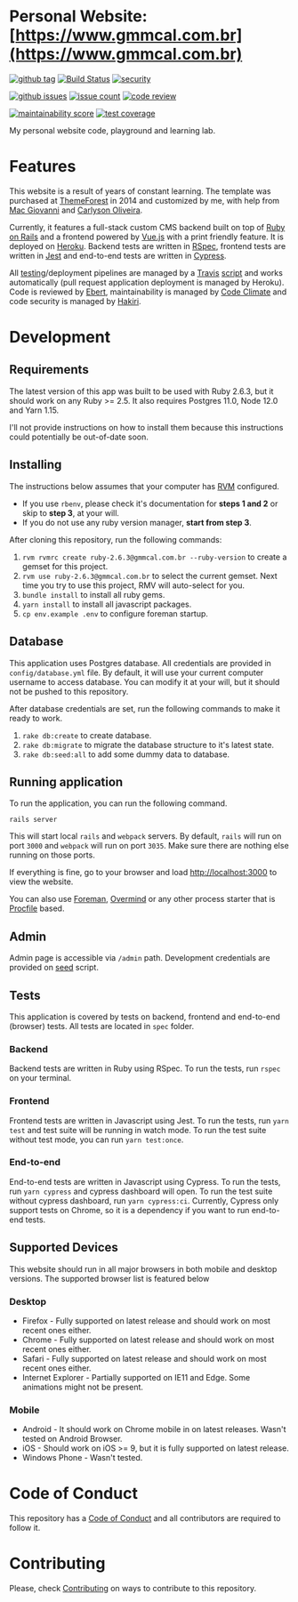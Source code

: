 Personal Website: [https://www.gmmcal.com.br](https://www.gmmcal.com.br)
=============

[![github tag](https://img.shields.io/github/tag/gmmcal/gmmcal.com.br.svg)](https://github.com/gmmcal/gmmcal.com.br)
[![Build Status](https://travis-ci.com/gmmcal/gmmcal.com.br.svg?branch=master)](https://travis-ci.com/gmmcal/gmmcal.com.br)
[![security](https://hakiri.io/github/gmmcal/gmmcal.com.br/master.svg)](https://hakiri.io/github/gmmcal/gmmcal.com.br/master)

[![github issues](https://img.shields.io/github/issues/gmmcal/gmmcal.com.br.svg)](https://github.com/gmmcal/gmmcal.com.br/issues)
[![issue count](https://codeclimate.com/github/gmmcal/gmmcal.com.br/badges/issue_count.svg)](https://codeclimate.com/github/gmmcal/gmmcal.com.br)
[![code review](https://ebertapp.io/github/gmmcal/gmmcal.com.br.svg)](https://ebertapp.io/github/gmmcal/gmmcal.com.br)

[![maintainability score](https://codeclimate.com/github/gmmcal/gmmcal.com.br/badges/gpa.svg)](https://codeclimate.com/github/gmmcal/gmmcal.com.br)
[![test coverage](https://api.codeclimate.com/v1/badges/b5a87ae608a9e3957042/test_coverage)](https://codeclimate.com/github/gmmcal/gmmcal.com.br/test_coverage)

My personal website code, playground and learning lab.

# Features
This website is a result of years of constant learning. The template was purchased at [ThemeForest](https://themeforest.net/item/flato-responsive-resume-personal-portfolio-temp/6486867) in 2014 and customized by me, with help from [Mac Giovanni](https://github.com/maclevison) and [Carlyson Oliveira](https://github.com/carlyson).

Currently, it features a full-stack custom CMS backend built on top of [Ruby on Rails](https://rubyonrails.org/) and a frontend powered by [Vue.js](https://vuejs.org/) with a print friendly feature. It is deployed on [Heroku](https://www.heroku.com/). Backend tests are written in [RSpec](http://rspec.info/), frontend tests are written in [Jest](https://jestjs.io/) and end-to-end tests are written in [Cypress](https://www.cypress.io/).

All [testing](./spec/)/deployment pipelines are managed by a [Travis](https://travis-ci.com/gmmcal/gmmcal.com.br) [script](./.travis.yml) and works automatically (pull request application deployment is managed by Heroku). Code is reviewed by [Ebert](https://ebertapp.io/github/gmmcal/gmmcal.com.br), maintainability is managed by [Code Climate](https://codeclimate.com/github/gmmcal/gmmcal.com.br) and code security is managed by [Hakiri](https://hakiri.io/github/gmmcal/gmmcal.com.br/).

# Development

## Requirements

The latest version of this app was built to be used with Ruby 2.6.3, but it should work on any Ruby >= 2.5. It also requires Postgres 11.0, Node 12.0 and Yarn 1.15.

I'll not provide instructions on how to install them because this instructions could potentially be out-of-date soon.

## Installing

The instructions below assumes that your computer has [RVM](https://rvm.io) configured.

* If you use `rbenv`, please check it's documentation for **steps 1 and 2** or skip to **step 3**, at your will.
* If you do not use any ruby version manager, **start from step 3**.

After cloning this repository, run the following commands:

1. `rvm rvmrc create ruby-2.6.3@gmmcal.com.br --ruby-version` to create a gemset for this project.
1. `rvm use ruby-2.6.3@gmmcal.com.br` to select the current gemset. Next time you try to use this project, RMV will auto-select for you.
1. `bundle install` to install all ruby gems.
1. `yarn install` to install all javascript packages.
1. `cp env.example .env` to configure foreman startup.

## Database

This application uses Postgres database. All credentials are provided in `config/database.yml` file. By default, it will use your current computer username to access database. You can modify it at your will, but it should not be pushed to this repository.

After database credentials are set, run the following commands to make it ready to work.

1. `rake db:create` to create database.
1. `rake db:migrate` to migrate the database structure to it's latest state.
1. `rake db:seed:all` to add some dummy data to database.

## Running application

To run the application, you can run the following command.

```
rails server
```

This will start local `rails` and `webpack` servers. By default, `rails` will run on port `3000` and `webpack` will run on port `3035`. Make sure there are nothing else running on those ports.

If everything is fine, go to your browser and load [http://localhost:3000](http://localhost:3000) to view the website.

You can also use [Foreman](https://github.com/ddollar/foreman), [Overmind](https://github.com/DarthSim/overmind) or any other process starter that is [Procfile](Procfile) based.

## Admin

Admin page is accessible via `/admin` path. Development credentials are provided on [seed](db/seeds.rb) script.

## Tests

This application is covered by tests on backend, frontend and end-to-end (browser) tests. All tests are located in `spec` folder.

### Backend

Backend tests are written in Ruby using RSpec. To run the tests, run `rspec` on your terminal.

### Frontend

Frontend tests are written in Javascript using Jest. To run the tests, run `yarn test` and test suite will be running in watch mode. To run the test suite without test mode, you can run `yarn test:once`.

### End-to-end

End-to-end tests are written in Javascript using Cypress. To run the tests, run `yarn cypress` and cypress dashboard will open. To run the test suite without cypress dashboard, run `yarn cypress:ci`. Currently, Cypress only support tests on Chrome, so it is a dependency if you want to run end-to-end tests.

## Supported Devices

This website should run in all major browsers in both mobile and desktop versions. The supported browser list is featured below

### Desktop

* Firefox - Fully supported on latest release and should work on most recent ones either.
* Chrome - Fully supported on latest release and should work on most recent ones either.
* Safari - Fully supported on latest release and should work on most recent ones either.
* Internet Explorer - Partially supported on IE11 and Edge. Some animations might not be present.

### Mobile

* Android - It should work on Chrome mobile in on latest releases. Wasn't tested on Android Browser.
* iOS - Should work on iOS >= 9, but it is fully supported on latest release.
* Windows Phone - Wasn't tested.

# Code of Conduct

This repository has a [Code of Conduct](CODE_OF_CONDUCT.md) and all contributors are required to follow it.

# Contributing

Please, check [Contributing](CONTRIBUTING.md) on ways to contribute to this repository.
